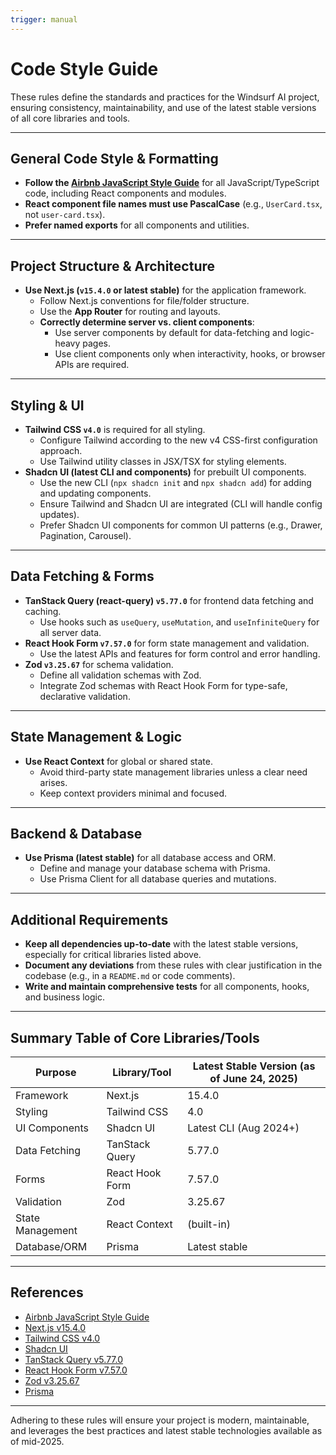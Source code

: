 ```yaml
---
trigger: manual
---
```


# Code Style Guide

These rules define the standards and practices for the Windsurf AI project, ensuring consistency, maintainability, and use of the latest stable versions of all core libraries and tools.

---

## General Code Style & Formatting

- **Follow the [Airbnb JavaScript Style Guide](https://github.com/airbnb/javascript)** for all JavaScript/TypeScript code, including React components and modules.
- **React component file names must use PascalCase** (e.g., `UserCard.tsx`, not `user-card.tsx`).
- **Prefer named exports** for all components and utilities.

---

## Project Structure & Architecture

- **Use Next.js (`v15.4.0` or latest stable)** for the application framework.
  - Follow Next.js conventions for file/folder structure.
  - Use the **App Router** for routing and layouts.
  - **Correctly determine server vs. client components**:
    - Use server components by default for data-fetching and logic-heavy pages.
    - Use client components only when interactivity, hooks, or browser APIs are required.

---

## Styling & UI

- **Tailwind CSS `v4.0`** is required for all styling.
  - Configure Tailwind according to the new v4 CSS-first configuration approach.
  - Use Tailwind utility classes in JSX/TSX for styling elements.
- **Shadcn UI (latest CLI and components)** for prebuilt UI components.
  - Use the new CLI (`npx shadcn init` and `npx shadcn add`) for adding and updating components.
  - Ensure Tailwind and Shadcn UI are integrated (CLI will handle config updates).
  - Prefer Shadcn UI components for common UI patterns (e.g., Drawer, Pagination, Carousel).

---

## Data Fetching & Forms

- **TanStack Query (react-query) `v5.77.0`** for frontend data fetching and caching.
  - Use hooks such as `useQuery`, `useMutation`, and `useInfiniteQuery` for all server data.
- **React Hook Form `v7.57.0`** for form state management and validation.
  - Use the latest APIs and features for form control and error handling.
- **Zod `v3.25.67`** for schema validation.
  - Define all validation schemas with Zod.
  - Integrate Zod schemas with React Hook Form for type-safe, declarative validation.

---

## State Management & Logic

- **Use React Context** for global or shared state.
  - Avoid third-party state management libraries unless a clear need arises.
  - Keep context providers minimal and focused.

---

## Backend & Database

- **Use Prisma (latest stable)** for all database access and ORM.
  - Define and manage your database schema with Prisma.
  - Use Prisma Client for all database queries and mutations.

---

## Additional Requirements

- **Keep all dependencies up-to-date** with the latest stable versions, especially for critical libraries listed above.
- **Document any deviations** from these rules with clear justification in the codebase (e.g., in a `README.md` or code comments).
- **Write and maintain comprehensive tests** for all components, hooks, and business logic.

---

## Summary Table of Core Libraries/Tools

| Purpose          | Library/Tool    | Latest Stable Version (as of June 24, 2025) |
| ---------------- | --------------- | ------------------------------------------- |
| Framework        | Next.js         | 15.4.0                                      |
| Styling          | Tailwind CSS    | 4.0                                         |
| UI Components    | Shadcn UI       | Latest CLI (Aug 2024+)                      |
| Data Fetching    | TanStack Query  | 5.77.0                                      |
| Forms            | React Hook Form | 7.57.0                                      |
| Validation       | Zod             | 3.25.67                                     |
| State Management | React Context   | (built-in)                                  |
| Database/ORM     | Prisma          | Latest stable                               |

---

## References

- [Airbnb JavaScript Style Guide](https://github.com/airbnb/javascript)
- [Next.js v15.4.0](https://nextjs.org/)
- [Tailwind CSS v4.0](https://tailwindcss.com/)
- [Shadcn UI](https://ui.shadcn.com/)
- [TanStack Query v5.77.0](https://tanstack.com/query/latest)
- [React Hook Form v7.57.0](https://react-hook-form.com/)
- [Zod v3.25.67](https://zod.dev/)
- [Prisma](https://www.prisma.io/)

---

Adhering to these rules will ensure your project is modern, maintainable, and leverages the best practices and latest stable technologies available as of mid-2025.
